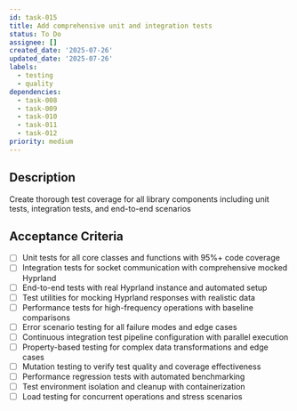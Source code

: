 ```yaml
---
id: task-015
title: Add comprehensive unit and integration tests
status: To Do
assignee: []
created_date: '2025-07-26'
updated_date: '2025-07-26'
labels:
  - testing
  - quality
dependencies:
  - task-008
  - task-009
  - task-010
  - task-011
  - task-012
priority: medium
---
```


## Description

Create thorough test coverage for all library components including unit tests, integration tests, and end-to-end scenarios

## Acceptance Criteria

- [ ] Unit tests for all core classes and functions with 95%+ code coverage
- [ ] Integration tests for socket communication with comprehensive mocked Hyprland
- [ ] End-to-end tests with real Hyprland instance and automated setup
- [ ] Test utilities for mocking Hyprland responses with realistic data
- [ ] Performance tests for high-frequency operations with baseline comparisons
- [ ] Error scenario testing for all failure modes and edge cases
- [ ] Continuous integration test pipeline configuration with parallel execution
- [ ] Property-based testing for complex data transformations and edge cases
- [ ] Mutation testing to verify test quality and coverage effectiveness
- [ ] Performance regression tests with automated benchmarking
- [ ] Test environment isolation and cleanup with containerization
- [ ] Load testing for concurrent operations and stress scenarios
